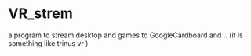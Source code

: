 # VR_strem
a program to stream desktop and games to GoogleCardboard and .. (it is something like trinus vr )
